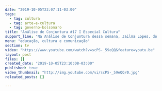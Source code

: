 ```yaml
---
date: "2019-10-05T23:07:11-03:00"
tags:
  - tag: cultura
  - tag: arte-e-cultura
  - tag: governo-bolsonaro
title: "Análise de Conjuntura #17 I Especial Cultura"
support_line: "Na Análise de Conjuntura dessa semana, Jailma Lopes, do Coletivo Nacional de Cultura do MST, aborda o tema da cultura no governo de Bolsonaro."
menu: "educação, cultura e comunicação"
section: tv
video: "https://www.youtube.com/watch?v=scPS-_59eQQ&feature=youtu.be"
layout: post
files: []
created_date: "2019-10-05T23:10:08-03:00"
published: true
video_thumbnail: "http://img.youtube.com/vi/scPS-_59eQQ/0.jpg"
releated_posts: []

---
```

<p>&nbsp;</p>

<p>&nbsp;</p>
